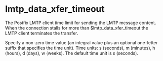 # lmtp_data_xfer_timeout 


The Postfix LMTP client time limit for sending the LMTP message
content.
When the connection stalls for more than $lmtp_data_xfer_timeout
the LMTP client terminates the transfer.


 Specify a non-zero time value (an integral value plus an optional
one-letter suffix that specifies the time unit).  Time units: s
(seconds), m (minutes), h (hours), d (days), w (weeks).
The default time unit is s (seconds).  


